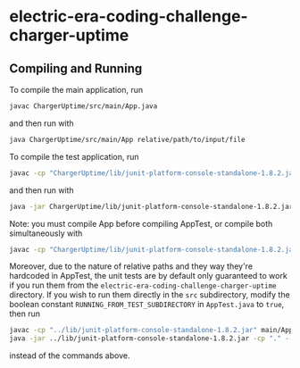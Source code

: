 # electric-era-coding-challenge-charger-uptime



## Compiling and Running

To compile the main application, run

```bash
javac ChargerUptime/src/main/App.java
```

and then run with

```bash
java ChargerUptime/src/main/App relative/path/to/input/file
```

To compile the test application, run

```bash
javac -cp "ChargerUptime/lib/junit-platform-console-standalone-1.8.2.jar" ChargerUptime/src/test/AppTest.java
```

and then run with

```bash
java -jar ChargerUptime/lib/junit-platform-console-standalone-1.8.2.jar -cp "ChargerUptime/src/" --select-class test.AppTest
```

Note: you must compile App before compiling AppTest, or compile both simultaneously with

```bash
javac -cp "ChargerUptime/lib/junit-platform-console-standalone-1.8.2.jar" ChargerUptime/src/main/App.java ChargerUptime/src/test/AppTest.java
```

Moreover, due to the nature of relative paths and they way they're hardcoded in AppTest, the unit tests are by default only guaranteed to work if you run them from the `electric-era-coding-challenge-charger-uptime` directory. If you wish to run them directly in the `src` subdirectory, modify the boolean constant `RUNNING_FROM_TEST_SUBDIRECTORY` in `AppTest.java` to `true`, then run
```bash
javac -cp "../lib/junit-platform-console-standalone-1.8.2.jar" main/App.java test/AppTest.java
java -jar ../lib/junit-platform-console-standalone-1.8.2.jar -cp "." --select-class test.AppTest
```
instead of the commands above.